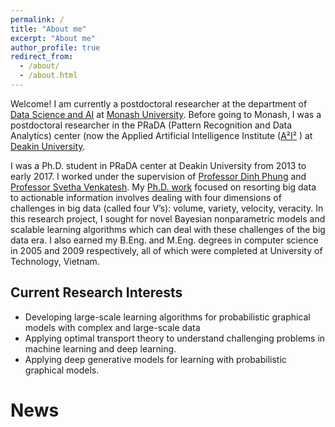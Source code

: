 ```yaml
---
permalink: /
title: "About me"
excerpt: "About me"
author_profile: true
redirect_from: 
  - /about/
  - /about.html
---
```


Welcome! I am currently a postdoctoral researcher at the department of [Data Science and AI](https://www.monash.edu/it/dsai) at [Monash University](https://www.monash.edu). Before going to Monash, I was a postdoctoral researcher in the PRaDA (Pattern Recognition and Data Analytics) center (now the Applied Artificial Intelligence Institute ([A²I²](https://a2i2.deakin.edu.au) ) at [Deakin University](https://www.deakin.edu.au).

I was a Ph.D. student in PRaDA center at Deakin University from 2013 to early 2017. I worked under the supervision of [Professor Dinh Phung](http://dinhphung.ml)  and [Professor Svetha Venkatesh](https://svethav.github.io). My [Ph.D. work](http://dro.deakin.edu.au/eserv/DU:30103238/huynh-towardsscalable-2017.pdf) focused on resorting big data to actionable information involves dealing with four dimensions of challenges in big data (called four V’s): volume, variety, velocity, veracity. In this research project, I sought for novel Bayesian nonparametric models and scalable learning algorithms which can deal with these challenges of the big data era. I also earned my B.Eng. and M.Eng. degrees in computer science in 2005 and 2009 respectively, all of which were completed at University of Technology, Vietnam.

Current Research Interests
-----
* Developing large-scale learning algorithms for probabilistic graphical models with complex and large-scale data
* Applying optimal transport theory to understand challenging problems in machine learning and deep learning.
* Applying deep generative models for learning with probabilistic graphical models.

News
======

<div class="torightc" style="height:500px;overflow:auto;">
<ul>
  

